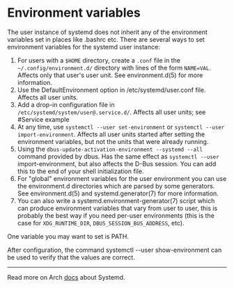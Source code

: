 # Environment variables

The user instance of systemd does not inherit any of the environment variables set in places like .bashrc etc. There are several ways to set environment variables for the systemd user instance:

1. For users with a `$HOME` directory, create a `.conf` file in the `~/.config/environment.d/` directory with lines of the form `NAME=VAL`. Affects only that user's user unit. See environment.d(5) for more information.
1. Use the DefaultEnvironment option in /etc/systemd/user.conf file. Affects all user units.
1. Add a drop-in configuration file in `/etc/systemd/system/user@.service.d/`. Affects all user units; see #Service example
1. At any time, use `systemctl --user set-environment` or `systemctl --user import-environment`. Affects all user units started after setting the environment variables, but not the units that were already running.
1. Using the `dbus-update-activation-environment --systemd --all` command provided by dbus. Has the same effect as `systemctl --user` import-environment, but also affects the D-Bus session. You can add this to the end of your shell initialization file.
1. For "global" environment variables for the user environment you can use the environment.d directories which are parsed by some generators. See environment.d(5) and systemd.generator(7) for more information.
1. You can also write a systemd.environment-generator(7) script which can produce environment variables that vary from user to user, this is probably the best way if you need per-user environments (this is the case for `XDG_RUNTIME_DIR`, `DBUS_SESSION_BUS_ADDRESS`, etc).

One variable you may want to set is PATH.

After configuration, the command systemctl --user show-environment can be used to verify that the values are correct. 

---

Read more on Arch [docs](https://wiki.archlinux.org/title/Systemd/User#Environment_variables) about Systemd.
